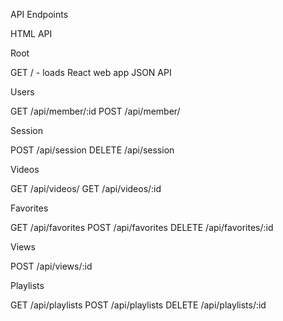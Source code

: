 API Endpoints

HTML API

Root

GET / - loads React web app
JSON API

Users

GET /api/member/:id
POST /api/member/

Session

POST /api/session
DELETE /api/session

Videos

GET /api/videos/
GET /api/videos/:id

Favorites

GET /api/favorites
POST /api/favorites
DELETE /api/favorites/:id

Views

POST /api/views/:id

Playlists

GET /api/playlists
POST /api/playlists
DELETE /api/playlists/:id
